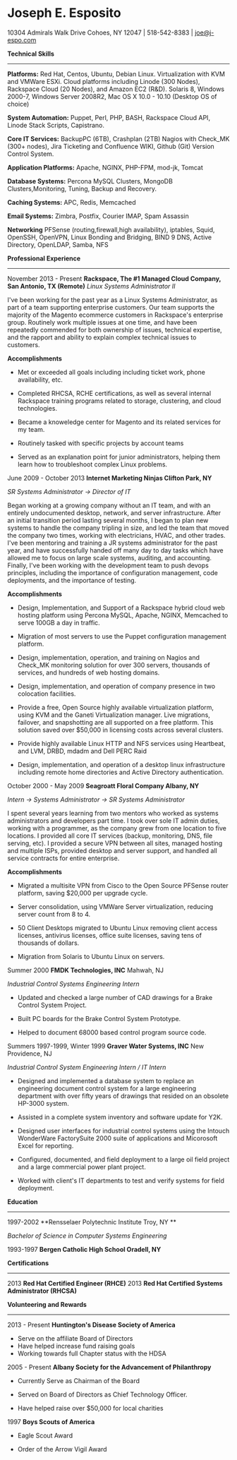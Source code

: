 Joseph E. Esposito
==================


10304 Admirals Walk Drive Cohoes, NY 12047 | 518-542-8383 | joe@j-espo.com



**Technical Skills**

----------------

**Platforms:** Red Hat, Centos, Ubuntu, Debian Linux. Virtualization with KVM and VMWare ESXi.  Cloud platforms including Linode (300 Nodes), Rackspace Cloud (20 Nodes), and Amazon EC2 (R&D). Solaris 8, Windows 2000-7, Windows Server 2008R2, Mac OS X 10.0 - 10.10 (Desktop OS of choice)

**System Automation:** Puppet, Perl, PHP, BASH, Rackspace Cloud API, Linode Stack Scripts, Capistrano.

**Core IT Services:** BackupPC (6TB), Crashplan (2TB) Nagios with Check_MK (300+ nodes), Jira Ticketing and Confluence WIKI, Github (Git) Version Control System.

**Application Platforms:** Apache, NGINX, PHP-FPM, mod-jk, Tomcat

**Database Systems:** Percona MySQL Clusters, MongoDB Clusters,Monitoring, Tuning,  Backup and Recovery.

**Caching Systems:** APC, Redis, Memcached

**Email Systems:** Zimbra, Postfix, Courier IMAP, Spam Assassin

**Networking** PFSense (routing,firewall,high availability), iptables, Squid, OpenSSH, OpenVPN, Linux Bonding and Bridging, BIND 9 DNS, Active Directory, OpenLDAP, Samba, NFS

**Professional Experience**

-----------------------
November 2013 - Present **Rackspace, The #1 Managed Cloud Company, San Antonio, TX (Remote)**
*Linux Systems Administrator II*

I've been working for the past year as a Linux Systems Administrator, as part of a team supporting enterprise customers.  Our team supports the majority of the Magento ecommerce customers in Rackspace's enterprise group.  Routinely work multiple issues at one time, and have been repeatedly commended for both ownership of issues, technical expertise, and the rapport and ability to explain complex technical issues to customers.

**Accomplishments**

* Met or exceeded all goals including including ticket work, phone availability, etc.

* Completed RHCSA, RCHE certifications, as well as several internal Rackspace training programs related to storage, clustering, and cloud technologies.

* Became a knoweledge center for Magento and its related services for my team.

* Routinely tasked with specific projects by account teams

* Served as an explanation point for junior administrators, helping them learn how to troubleshoot complex Linux problems.


June 2009 - October 2013 **Internet Marketing Ninjas Clifton Park, NY**

*SR Systems Administrator -> Director of IT*

Began working at a growing company without an IT team, and with an entirely undocumented desktop, network, and server infrastructure.  After an initial transition period lasting several months, I began to plan new systems to handle the company tripling in size, and led the team that moved the company two times, working with electricians, HVAC, and other trades.  I've been mentoring and training a JR systems administrator for the past year, and have successfully handed off many day to day tasks which have allowed me to focus on large scale systems, auditing, and accounting.  Finally, I've been working with the development team to push devops principles, including the importance of configuration management, code deployments, and the importance of testing.



**Accomplishments**

* Design, Implementation, and Support of a Rackspace hybrid cloud web hosting platform using Percona MySQL, Apache, NGINX, Memcached to serve 100GB a day in traffic.

* Migration of most servers to use the Puppet configuration management platform.

* Design, implementation, operation, and training on Nagios and Check_MK monitoring solution for over 300 servers, thousands of services, and hundreds of web hosting domains.

* Design, implementation, and operation of company presence in two colocation facilities.

* Provide a free, Open Source highly available virtualization platform, using KVM and the Ganeti Virtualization manager.  Live migrations, failover, and snapshotting are all supported on a free platform.  This solution saved over $50,000 in licensing costs across several clusters.

* Provide highly available Linux HTTP and NFS services using Heartbeat, and LVM, DRBD, mdadm and Dell PERC Raid

* Design, implementation, and operation of a desktop linux infrastructure including remote home directories and Active Directory authentication.





October 2000 - May 2009 **Seagroatt Floral Company Albany, NY**

*Intern -> Systems Administrator -> SR Systems Administrator*



I spent several years learning from two mentors who worked as systems administrators and developers part time. I took over sole IT admin duties, working with a programmer, as the company grew from one location to five locations. I provided all core IT services (backup, monitoring, DNS, file serving, etc). I provided a secure VPN between all sites, managed hosting and multiple ISPs, provided desktop and server support, and handled all service contracts for entire enterprise.



**Accomplishments**



* Migrated a multisite VPN from Cisco to the Open Source PFSense router platform, saving $20,000 per upgrade cycle.

* Server consolidation, using VMWare Server virtualization,  reducing server count from 8 to 4.

* 50 Client Desktops migrated to Ubuntu Linux removing client access licenses, antivirus licenses, office suite licenses, saving tens of thousands of dollars.

* Migration from Solaris to Ubuntu Linux on servers.



Summer 2000 **FMDK Technologies, INC** Mahwah, NJ

*Industrial Control Systems Engineering Intern*



* Updated and checked a large number of CAD drawings for a Brake Control System Project.

* Built PC boards for the Brake Control System Prototype.

* Helped to document 68000 based control program source code.



Summers 1997-1999, Winter 1999 **Graver Water Systems, INC** New Providence, NJ

*Industrial Control System Engineering Intern / IT Intern*



* Designed and implemented a database system to replace an engineering document control system for a large engineering department with over fifty years of drawings that resided on an obsolete HP-3000 system.

* Assisted in a complete system inventory and software update for Y2K.

* Designed user interfaces for industrial control systems using the Intouch WonderWare FactorySuite 2000 suite of applications and Micorosoft Excel for reporting.

* Configured, documented, and field deployment to a large oil field project and a large commercial power plant project.

* Worked with client's IT departments to test and verify systems for field deployment.



**Education**

---------

1997-2002 **Rensselaer Polytechnic Institute Troy, NY **

*Bachelor of Science in Computer Systems Engineering*

1993-1997 **Bergen Catholic High School Oradell, NY**

**Certifications**

--------------------

2013 **Red Hat Certified Engineer (RHCE)**
2013 **Red Hat Certified Systems Administrator (RHCSA)**

**Volunteering and Rewards**

------------------------
2013 - Present **Huntington's Disease Society of America**
* Serve on the affiliate Board of Directors
* Have helped increase fund raising goals
* Working towards full Chapter status with the HDSA


2005 - Present **Albany Society for the Advancement of Philanthropy**

* Currently Serve as Chairman of the Board

* Served on Board of Directors as Chief Technology Officer.

* Have helped raise over $50,000 for local charities



1997 **Boys Scouts of America**

* Eagle Scout Award

* Order of the Arrow Vigil Award
